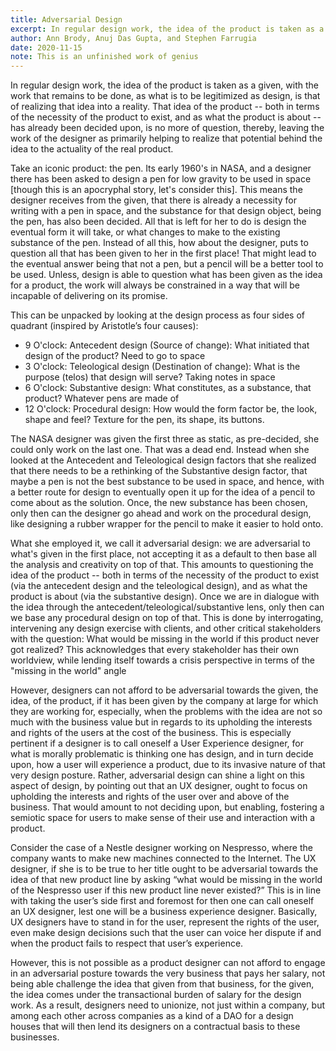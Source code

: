 ```yaml
---
title: Adversarial Design
excerpt: In regular design work, the idea of the product is taken as a given, with the work that remains to be done, as what is to be legitimized as design, is that of realizing that idea into a reality.
author: Ann Brody, Anuj Das Gupta, and Stephen Farrugia
date: 2020-11-15
note: This is an unfinished work of genius
---
```


In regular design work, the idea of the product is taken as a given, with the work that remains to be done, as what is to be legitimized as design, is that of realizing that idea into a reality. That idea of the product -- both in terms of the necessity of the product to exist, and as what the product is about -- has already been decided upon, is no more of question, thereby, leaving the work of the designer as primarily helping to realize that potential behind the idea to the actuality of the real product. 

Take an iconic product: the pen. Its early 1960's in NASA, and a designer there has been asked to design a pen for low gravity to be used in space [though this is an apocryphal story, let's consider this]. This means the designer receives from the given, that there is already a necessity for writing with a pen in space, and the substance for that design object, being the pen, has also been decided. All that is left for her to do is design the eventual form it will take, or what changes to make to the existing substance of the pen. Instead of all this, how about the designer, puts to question all that has been given to her in the first place! That might lead to the eventual answer being that not a pen, but a pencil will be a better tool to be used. Unless, design is able to question what has been given as the idea for a product, the work will always be constrained in a way that will be incapable of delivering on its promise.

This can be unpacked by looking at the design process as four sides of quadrant (inspired by Aristotle’s four causes):

- 9 O'clock: Antecedent design (Source of change): What initiated that design of the product? Need to go to space
- 3 O'clock: Teleological design (Destination of change): What is the purpose (telos) that design will serve? Taking notes in space
- 6 O'clock: Substantive design: What constitutes, as a substance, that product? Whatever pens are made of
- 12 O'clock: Procedural design: How would the form factor be, the look, shape and feel? Texture for the pen, its shape, its buttons.

The NASA designer was given the first three as static, as pre-decided, she could only work on the last one. That was a dead end. Instead when she looked at the Antecedent and Teleological design factors that she realized that there needs to be a rethinking of the Substantive design factor, that maybe a pen is not the best substance to be used in space, and hence, with a better route for design to eventually open it up for the idea of a pencil to come about as the solution. Once, the new substance has been chosen, only then can the designer go ahead and work on the procedural design, like designing a rubber wrapper for the pencil to make it easier to hold onto.

What she employed it, we call it adversarial design: we are adversarial to what's given in the first place, not accepting it as a default to then base all the analysis and creativity on top of that. This amounts to questioning the idea of the product -- both in terms of the necessity of the product to exist (via the antecedent design and the teleological design), and as what the product is about (via the substantive design). Once we are in dialogue with the idea through the antecedent/teleological/substantive lens, only then can we base any procedural design on top of that. This is done by interrogating, intervening any design exercise with clients, and other critical stakeholders with the question: What would be missing in the world if this product never got realized? This acknowledges that every stakeholder has their own worldview, while lending itself towards a crisis perspective in terms of the "missing in the world" angle

However, designers can not afford to be adversarial towards the given, the idea, of the product, if it has been given by the company at large for which they are working for, especially, when the problems with the idea are not so much with the business value but in regards to its upholding the interests and rights of the users at the cost of the business. This is especially pertinent if a designer is to call oneself a User Experience designer, for what is morally problematic is thinking one has design, and in turn decide upon, how a user will experience a product, due to its invasive nature of that very design posture. Rather, adversarial design can shine a light on this aspect of design, by pointing out that an UX designer, ought to focus on upholding the interests and rights of the user over and above of the business. That would amount to not deciding upon, but enabling, fostering a semiotic space for users to make sense of their use and interaction with a product. 

Consider the case of a Nestle designer working on Nespresso, where the company wants to make new machines connected to the Internet. The UX designer, if she is to be true to her title ought to be adversarial towards the idea of that new product line by asking “what would be missing in the world of the Nespresso user if this new product line never existed?” This is in line with taking the user’s side first and foremost for then one can call oneself an UX designer, lest one will be a business experience designer. Basically, UX designers have to stand in for the user, represent the rights of the user, even make design decisions such that the user can voice her dispute if and when the product fails to respect that user’s experience. 

However, this is not possible as a product designer can not afford to engage in an adversarial posture towards the very business that pays her salary, not being able challenge the idea that given from that business, for the given, the idea comes under the transactional burden of salary for the design work. As a result, designers need to unionize, not just within a company, but among each other across companies as a kind of a DAO for a design houses that will then lend its designers on a contractual basis to these businesses.